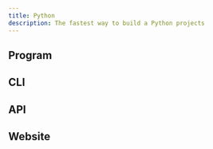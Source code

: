```yaml
---
title: Python
description: The fastest way to build a Python projects
---
```


## Program

## CLI

## API

## Website